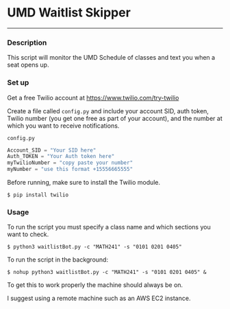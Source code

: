 # UMD Waitlist Skipper
--------------------
### Description
This script will monitor the UMD Schedule of classes and text you when a seat opens up.

### Set up
Get a free Twilio account at https://www.twilio.com/try-twilio

Create a file called `config.py` and include your account SID, auth token, Twilio number (you get one free as part of your account), and the number at which you want to receive notifications.

`config.py`
```Python
Account_SID = "Your SID here"
Auth_TOKEN = "Your Auth token here"
myTwilioNumber = "copy paste your number"
myNumber = "use this format +15556665555"
```

Before running, make sure to install the Twilio module.

```
$ pip install twilio
```

### Usage

To run the script you must specify a class name and which sections you want to check.

```
$ python3 waitlistBot.py -c "MATH241" -s "0101 0201 0405"
```

To run the script in the background:
```
$ nohup python3 waitlistBot.py -c "MATH241" -s "0101 0201 0405" &
```
To get this to work properly the machine should always be on.

I suggest using a remote machine such as an AWS EC2 instance.

